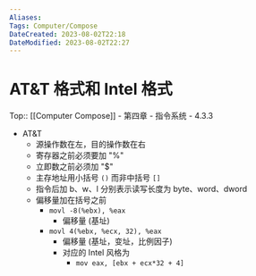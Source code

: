 ```yaml
---
Aliases: 
Tags: Computer/Compose 
DateCreated: 2023-08-02T22:18
DateModified: 2023-08-02T22:27
---
```

# AT&T 格式和 Intel 格式
Top:: [[Computer Compose]] - 第四章 - 指令系统 - 4.3.3

- AT&T
	- 源操作数在左，目的操作数在右
	- 寄存器之前必须要加 "%"
	- 立即数之前必须加 "$"
	- 主存地址用小括号 `()` 而非中括号 `[]`
	- 指令后加 b、w、l 分别表示读写长度为 byte、word、dword
	- 偏移量加在括号之前
		- `movl -8(%ebx), %eax`
			- 偏移量 (基址)
		- `movl 4(%ebx, %ecx, 32), %eax`
			- 偏移量 (基址，变址，比例因子)
			- 对应的 Intel 风格为
				- `mov eax, [ebx + ecx*32 + 4]`

